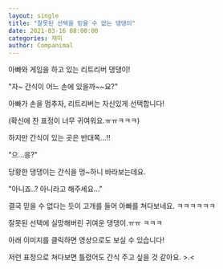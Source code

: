 ```yaml
---
layout: single
title: "잘못된 선택을 믿을 수 없는 댕댕이"
date: 2021-03-16 08:00:00
categories: 재미
author: Companimal
---
```


아빠와 게임을 하고 있는 리트리버 댕댕이!

"자~ 간식이 어느 손에 있을까~~요?"

아빠가 손을 멈추자, 리트리버는 자신있게 선택합니다!

(확신에 찬 표정이 너무 귀여워요.ㅠㅠㅋㅋㅋ)

하지만 간식이 있는 곳은 반대쪽...!!

"으...응?"

당황한 댕댕이는 간식을 멍~하니 바라보는데요.

"아니죠..? 아니라고 해주세요..."

결국 믿을 수 없다는 듯이 고개를 들어 아빠를 쳐다보네요. ㅋㅋㅋㅋㅋㅋ

잘못된 선택에 실망해버린 귀여운 댕댕이.ㅠㅠ ㅋㅋㅋ

아래 이미지를 클릭하면 영상으로도 보실 수 있습니다!

[](https://www.instagram.com/p/B2B9FFxnOYa/)

저런 표정으로 쳐다보면 틀렸어도 간식 주고 싶을 것 같아요. &gt;.&lt;
